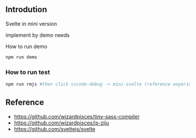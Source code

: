## Introdution
Svelte in mini version

implement by demo needs

How to run demo
```bash
npm run demo
```

### How to run test
```bash
npm run rmjs #then click vscode-debug -> mini-svelte (reference experiment/.vscode/launch.json)
```
## Reference

* https://github.com/wizardpisces/tiny-sass-compiler
* https://github.com/wizardpisces/js-ziju
* https://github.com/sveltejs/svelte